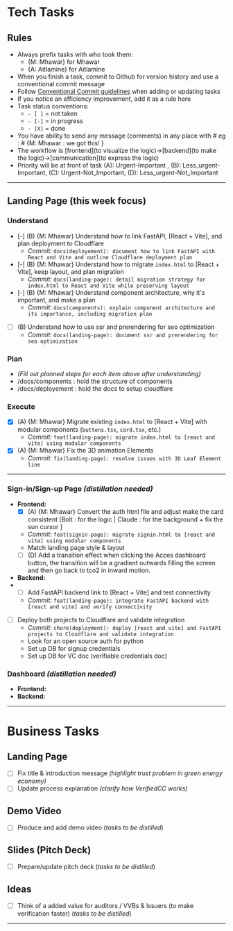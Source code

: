 # Tech Tasks

## Rules

- Always prefix tasks with who took them:
  - {M: Mhawar} for Mhawar
  - {A: Aitlamine} for Aitlamine
- When you finish a task, commit to Github for version history and use a conventional commit message
- Follow [Conventional Commit guidelines](https://www.conventionalcommits.org/en/v1.0.0/) when adding or updating tasks
- If you notice an efficiency improvement, add it as a rule here
- Task status conventions:
  - `- [ ]` = not taken
  - `- [-]` = in progress
  - `- [X]` = done
- You have ability to send any message (comments) in any place with # eg : # {M: Mhawar : we got this! }
- The workflow is [frontend](to visualize the logic)->[backend](to make the logic)->[communication](to express the logic)
- Priority will be at front of task (A): Urgent-Important , (B): Less_urgent-Important, (C): Urgent-Not_Important, (D): Less_urgent-Not_Important

---

## Landing Page (this week focus)

### Understand

- [-] (B) {M: Mhawar} Understand how to link FastAPI, [React + Vite], and plan deployment to Cloudflare
  - _Commit:_ `docs(deployement): document how to link FastAPI with React and Vite and outline Cloudflare deployment plan`
- [-] (B) {M: Mhawar} Understand how to migrate `index.html` to [React + Vite], keep layout, and plan migration
  - _Commit:_ `docs(landing-page): detail migration strategy for index.html to React and Vite while preserving layout`
- [-] (B) {M: Mhawar} Understand component architecture, why it's important, and make a plan
  - _Commit:_ `docs(components): explain component architecture and its importance, including migration plan`
- [ ] (B) Understand how to use ssr and prerendering for seo optimization
  - _Commit:_ `docs(landing-page): document ssr and prerendering for seo optimization`

### Plan

- _(Fill out planned steps for each item above after understanding)_
- /docs/components : hold the structure of components
- /docs/deployement : hold the docs to setup cloudflare

### Execute

- [x] (A) {M: Mhawar} Migrate existing `index.html` to [React + Vite] with modular components (`buttons.tsx`, `card.tsx`, etc.)
  - _Commit:_ `feat(landing-page): migrate index.html to [react and vite] using modular components`
- [x] (A) {M: Mhawar} Fix the 3D animation Elements
  - _Commit:_ `fix(landing-page): resolve issues with 3D Leaf Element line`

---

### Sign-in/Sign-up Page _(distillation needed)_

- **Frontend:**
  - [x] (A) {M: Mhawar} Convert the auth html file and adjust make the card consistent [Bolt : for the logic | Claude : for the background + fix the sun cursor ]
  - _Commit:_ `feat(signin-page): migrate signin.html to [react and vite] using modular components`
  - Match landing page style & layout
  - [ ] (D) Add a transition effect when clicking the Acces dashboard button, the transition will be a gradient outwards filling the screen and then go back to tco2 in inward motion.
  
- **Backend:**
- - [ ] Add FastAPI backend link to [React + Vite] and test connectivity
  - _Commit:_ `feat(landing-page): integrate FastAPI backend with [react and vite] and verify connectivity`
- [ ] Deploy both projects to Cloudflare and validate integration
  - _Commit:_ `chore(deployment): deploy [react and vite] and FastAPI projects to Cloudflare and validate integration`
  - Look for an open source auth for python
  - Set up DB for signup credentials
  - Set up DB for VC doc (verifiable credentials doc)

### Dashboard _(distillation needed)_

- **Frontend:**
- **Backend:**

---

# Business Tasks

## Landing Page

- [ ] Fix title & introduction message _(highlight trust problem in green energy economy)_
- [ ] Update process explanation _(clarify how VerifiedCC works)_

## Demo Video

- [ ] Produce and add demo video (_tasks to be distilled_)

## Slides (Pitch Deck)

- [ ] Prepare/update pitch deck (_tasks to be distilled_)

## Ideas

- [ ] Think of a added value for auditors / VVBs & Issuers (to make verification faster) (_tasks to be distilled_)

---
